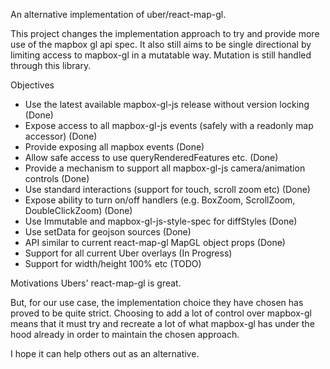 An alternative implementation of uber/react-map-gl.

This project changes the implementation approach to try and provide more use
of the mapbox gl api spec. It also still aims to be single directional by
limiting access to mapbox-gl in a mutatable way. Mutation is still handled
through this library.

Objectives
* Use the latest available mapbox-gl-js release without version locking (Done)
* Expose access to all mapbox-gl-js events (safely with a readonly map accessor) (Done)
* Provide <MapEvents onLoad={...} onMove={...} /> exposing all mapbox events (Done)
* Allow safe access to use queryRenderedFeatures etc. (Done)
* Provide a mechanism to support all mapbox-gl-js camera/animation controls (Done)
* Use standard interactions (support for touch, scroll zoom etc) (Done)
* Expose ability to turn on/off handlers (e.g. BoxZoom, ScrollZoom, DoubleClickZoom) (Done)
* Use Immutable and mapbox-gl-js-style-spec for diffStyles (Done)
* Use setData for geojson sources (Done)
* API similar to current react-map-gl MapGL object props (Done)
* Support for all current Uber overlays (In Progress)
* Support for width/height 100% etc (TODO)

Motivations
Ubers' react-map-gl is great.

But, for our use case, the implementation choice they have chosen has proved
to be quite strict. Choosing to add a lot of control over mapbox-gl means that
it must try and recreate a lot of what mapbox-gl has under the hood already
in order to maintain the chosen approach.

I hope it can help others out as an alternative.
